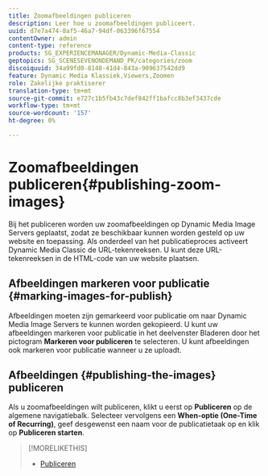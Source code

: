 ```yaml
---
title: Zoomafbeeldingen publiceren
description: Leer hoe u zoomafbeeldingen publiceert.
uuid: d7e7a474-8af5-46a7-94df-063396f67554
contentOwner: admin
content-type: reference
products: SG_EXPERIENCEMANAGER/Dynamic-Media-Classic
geptopics: SG_SCENESEVENONDEMAND_PK/categories/zoom
discoiquuid: 34a99fd0-8148-41d4-843a-909637542dd9
feature: Dynamic Media Klassiek,Viewers,Zoomen
role: Zakelijke praktiserer
translation-type: tm+mt
source-git-commit: e727c1b5fb43c7def842ff1bafcc8b3ef3437cde
workflow-type: tm+mt
source-wordcount: '157'
ht-degree: 0%

---
```



# Zoomafbeeldingen publiceren{#publishing-zoom-images}

Bij het publiceren worden uw zoomafbeeldingen op Dynamic Media Image Servers geplaatst, zodat ze beschikbaar kunnen worden gesteld op uw website en toepassing. Als onderdeel van het publicatieproces activeert Dynamic Media Classic de URL-tekenreeksen. U kunt deze URL-tekenreeksen in de HTML-code van uw website plaatsen.

## Afbeeldingen markeren voor publicatie {#marking-images-for-publish}

Afbeeldingen moeten zijn gemarkeerd voor publicatie om naar Dynamic Media Image Servers te kunnen worden gekopieerd. U kunt uw afbeeldingen markeren voor publicatie in het deelvenster Bladeren door het pictogram **Markeren voor publiceren** te selecteren. U kunt afbeeldingen ook markeren voor publicatie wanneer u ze uploadt.

## Afbeeldingen {#publishing-the-images} publiceren

Als u zoomafbeeldingen wilt publiceren, klikt u eerst op **Publiceren** op de algemene navigatiebalk. Selecteer vervolgens een **When-optie (One-Time of Recurring)**, geef desgewenst een naam voor de publicatietaak op en klik op **Publiceren starten**.

>[!MORELIKETHIS]
>
>* [Publiceren](publishing-files.md#publishing_files)

